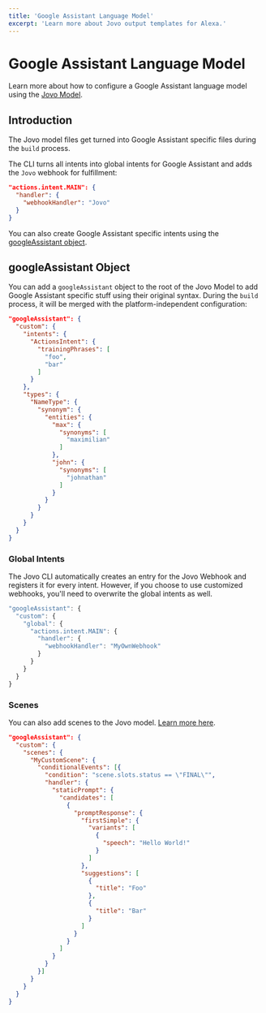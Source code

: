 ```yaml
---
title: 'Google Assistant Language Model'
excerpt: 'Learn more about Jovo output templates for Alexa.'
---
```


# Google Assistant Language Model

Learn more about how to configure a Google Assistant language model using the [Jovo Model](https://v4.jovo.tech/docs/models).

## Introduction

The Jovo model files get turned into Google Assistant specific files during the `build` process.

The CLI turns all intents into global intents for Google Assistant and adds the `Jovo` webhook for fulfillment:

```json
"actions.intent.MAIN": {
  "handler": {
    "webhookHandler": "Jovo"
  }
}
```

You can also create Google Assistant specific intents using the [googleAssistant object](#googleassistant-object).

## googleAssistant Object

You can add a `googleAssistant` object to the root of the Jovo Model to add Google Assistant specific stuff using their original syntax. During the `build` process, it will be merged with the platform-independent configuration:

```json
"googleAssistant": {
  "custom": {
    "intents": {
      "ActionsIntent": {
        "trainingPhrases": [
          "foo",
          "bar"
        ]
      }
    },
    "types": {
      "NameType": {
        "synonym": {
          "entities": {
            "max": {
              "synonyms": [
                "maximilian"
              ]
            },
            "john": {
              "synonyms": [
                "johnathan"
              ]
            }
          }
        }
      }
    }
  }
}
```

### Global Intents

The Jovo CLI automatically creates an entry for the Jovo Webhook and registers it for every intent. However, if you choose to use customized webhooks, you'll need to overwrite the global intents as well.

```js
"googleAssistant": {
  "custom": {
    "global": {
      "actions.intent.MAIN": {
        "handler": {
          "webhookHandler": "MyOwnWebhook"
        }
      }
    }
  }
}
```

### Scenes

You can also add scenes to the Jovo model. [Learn more here](https://v4.jovo.tech/marketplace/platform-googleassistant/model).

```json
"googleAssistant": {
  "custom": {
    "scenes": {
      "MyCustomScene": {
        "conditionalEvents": [{
          "condition": "scene.slots.status == \"FINAL\"",
          "handler": {
            "staticPrompt": {
              "candidates": [
                {
                  "promptResponse": {
                    "firstSimple": {
                      "variants": [
                        {
                          "speech": "Hello World!"
                        }
                      ]
                    },
                    "suggestions": [
                      {
                        "title": "Foo"
                      },
                      {
                        "title": "Bar"
                      }
                    ]
                  }
                }
              ]
            }
          }
        }]
      }
    }
  }
}
```
